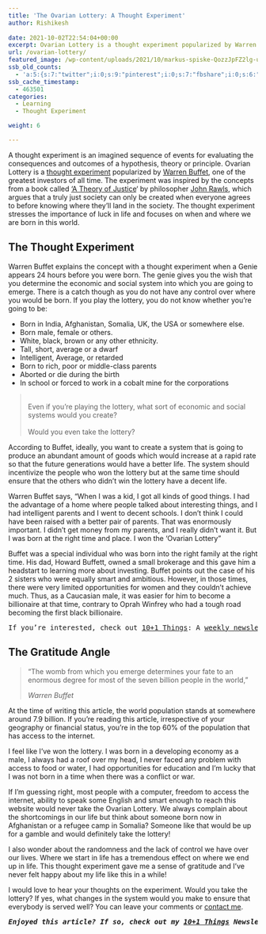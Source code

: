 ```yaml
---
title: 'The Ovarian Lottery: A Thought Experiment'
author: Rishikesh
 
date: 2021-10-02T22:54:04+00:00
excerpt: Ovarian Lottery is a thought experiment popularized by Warren Buffet. It stresses the importance of luck and the influence of when/where we are born in this world on our life outcomes.
url: /ovarian-lottery/
featured_image: /wp-content/uploads/2021/10/markus-spiske-QozzJpFZ2lg-unsplash-1200x800.jpg
ssb_old_counts:
  - 'a:5:{s:7:"twitter";i:0;s:9:"pinterest";i:0;s:7:"fbshare";i:0;s:6:"reddit";i:0;s:6:"tumblr";N;}'
ssb_cache_timestamp:
  - 463501
categories:
  - Learning
  - Thought Experiment

weight: 6

---
```

<p class="has-drop-cap">
  A thought experiment is an imagined sequence of events for evaluating the consequences and outcomes of a hypothesis, theory or principle. Ovarian Lottery is a <a href="https://en.wikipedia.org/wiki/Thought_experiment" target="_blank" rel="noreferrer noopener" title="https://en.wikipedia.org/wiki/Thought_experiment">thought experiment</a> popularized by <a href="https://en.wikipedia.org/wiki/Warren_Buffett" target="_blank" rel="noreferrer noopener" title="https://en.wikipedia.org/wiki/Warren_Buffett">Warren Buffet</a>, one of the greatest investors of all time. The experiment was inspired by the concepts from a book called <a href="https://geni.us/rsh-theory-of-justice" rel="sponsored" title="https://geni.us/rsh-theory-of-justice">&#8216;A Theory of Justice</a>&#8216; by philosopher <a href="https://en.wikipedia.org/wiki/John_Rawls" target="_blank" rel="noreferrer noopener">John Rawls</a>, which argues that a truly just society can only be created when everyone agrees to before knowing where they&#8217;ll land in the society. The thought experiment stresses the importance of luck in life and focuses on when and where we are born in this world.
</p>

## The Thought Experiment

Warren Buffet explains the concept with a thought experiment when a Genie appears 24 hours before you were born. The genie gives you the wish that you determine the economic and social system into which you are going to emerge. There is a catch though as you do not have any control over where you would be born. If you play the lottery, you do not know whether you&#8217;re going to be:

  * Born in India, Afghanistan, Somalia, UK, the USA or somewhere else.
  * Born male, female or others.
  * White, black, brown or any other ethnicity.
  * Tall, short, average or a dwarf
  * Intelligent, Average, or retarded
  * Born to rich, poor or middle-class parents
  * Aborted or die during the birth
  * In school or forced to work in a cobalt mine for the corporations

<blockquote class="wp-block-quote is-style-large">
  <p>
    <br />Even if you&#8217;re playing the lottery, what sort of economic and social systems would you create?<br /><br />Would you even take the lottery?
  </p>
</blockquote>

According to Buffet, ideally, you want to create a system that is going to produce an abundant amount of goods which would increase at a rapid rate so that the future generations would have a better life. The system should incentivize the people who won the lottery but at the same time should ensure that the others who didn&#8217;t win the lottery have a decent life.  
  
Warren Buffet says, &#8220;When I was a kid, I got all kinds of good things. I had the advantage of a home where people talked about interesting things, and I had intelligent parents and I went to decent schools. I don’t think I could have been raised with a better pair of parents. That was enormously important. I didn’t get money from my parents, and I really didn’t want it. But I was born at the right time and place. I won the ‘Ovarian Lottery&#8221;  
  
Buffet was a special individual who was born into the right family at the right time. His dad, Howard Buffett, owned a small brokerage and this gave him a headstart to learning more about investing. Buffet points out the case of his 2 sisters who were equally smart and ambitious. However, in those times, there were very limited opportunities for women and they couldn&#8217;t achieve much. Thus, as a Caucasian male, it was easier for him to become a billionaire at that time, contrary to Oprah Winfrey who had a tough road becoming the first black billionaire.

<pre class="wp-block-preformatted">If you’re interested, check out <a href="https://rishikesh.substack.com/about">10+1 Things</a>: A <a href="https://rishikesh.substack.com/">weekly newsletter</a> finely curated by me featuring 11 interesting things to feed your curiosity. <em><a href="https://rishikesh.substack.com/archive/" target="_blank" rel="noreferrer noopener">Check out the Archive!</a></em></pre>

## The Gratitude Angle

<blockquote class="wp-block-quote">
  <p>
    “The womb from which you emerge determines your fate to an enormous degree for most of the seven billion people in the world,”
  </p>
  
  <cite>Warren Buffet</cite>
</blockquote>

At the time of writing this article, the world population stands at somewhere around 7.9 billion. If you&#8217;re reading this article, irrespective of your geography or financial status, you&#8217;re in the top 60% of the population that has access to the internet.

I feel like I&#8217;ve won the lottery. I was born in a developing economy as a male, I always had a roof over my head, I never faced any problem with access to food or water, I had opportunities for education and I&#8217;m lucky that I was not born in a time when there was a conflict or war.

If I&#8217;m guessing right, most people with a computer, freedom to access the internet, ability to speak some English and smart enough to reach this website would never take the Ovarian Lottery. We always complain about the shortcomings in our life but think about someone born now in Afghanistan or a refugee camp in Somalia? Someone like that would be up for a gamble and would definitely take the lottery!

I also wonder about the randomness and the lack of control we have over our lives. Where we start in life has a tremendous effect on where we end up in life. This thought experiment gave me a sense of gratitude and I&#8217;ve never felt happy about my life like this in a while!

I would love to hear your thoughts on the experiment. Would you take the lottery? If yes, what changes in the system would you make to ensure that everybody is served well? You can leave your comments or <a href="https://rishikeshs.com/contact/" title="Contact" target="_blank" rel="noreferrer noopener">contact me</a>.

<pre class="wp-block-preformatted"><em><strong>Enjoyed this article? If so, check out my <a href="https://rishikesh.substack.com/" target="_blank" rel="noreferrer noopener">10+1 Things</a> Newsletter that I send out every Sunday. It contains 11 interesting Things I thought were worth sharing including books,articles, projects, and other things I'm curious about. <a href="https://rishikesh.substack.com/archive">Click here </a>if you would like to check out the previous issues and may be subscribe! </strong></em></pre>